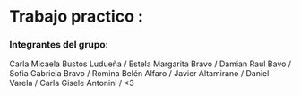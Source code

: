 # Trabajo practico :
### Integrantes del grupo:

Carla Micaela Bustos Ludueña /
Estela Margarita Bravo /
Damian Raul Bavo /
Sofia Gabriela Bravo /
Romina Belén Alfaro /
Javier Altamirano /
Daniel Varela /
Carla Gisele Antonini / 
<3
